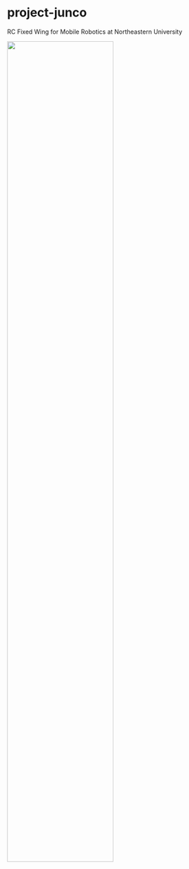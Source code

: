 # project-junco
RC Fixed Wing for Mobile Robotics at Northeastern University

<img src="https://user-images.githubusercontent.com/83112082/158711492-ad390191-10b6-4bf6-add6-52dd5bcf30c0.jpg" width="70%" height="70%">

